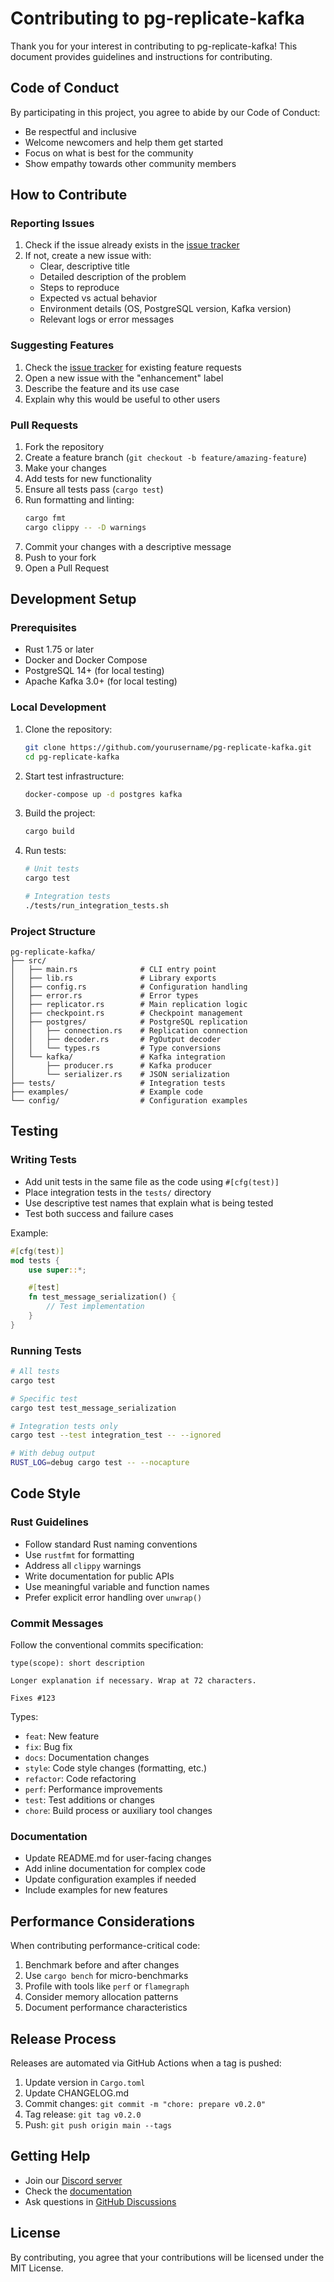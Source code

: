 # Contributing to pg-replicate-kafka

Thank you for your interest in contributing to pg-replicate-kafka! This document provides guidelines and instructions for contributing.

## Code of Conduct

By participating in this project, you agree to abide by our Code of Conduct:
- Be respectful and inclusive
- Welcome newcomers and help them get started
- Focus on what is best for the community
- Show empathy towards other community members

## How to Contribute

### Reporting Issues

1. Check if the issue already exists in the [issue tracker](https://github.com/yourusername/pg-replicate-kafka/issues)
2. If not, create a new issue with:
   - Clear, descriptive title
   - Detailed description of the problem
   - Steps to reproduce
   - Expected vs actual behavior
   - Environment details (OS, PostgreSQL version, Kafka version)
   - Relevant logs or error messages

### Suggesting Features

1. Check the [issue tracker](https://github.com/yourusername/pg-replicate-kafka/issues) for existing feature requests
2. Open a new issue with the "enhancement" label
3. Describe the feature and its use case
4. Explain why this would be useful to other users

### Pull Requests

1. Fork the repository
2. Create a feature branch (`git checkout -b feature/amazing-feature`)
3. Make your changes
4. Add tests for new functionality
5. Ensure all tests pass (`cargo test`)
6. Run formatting and linting:
   ```bash
   cargo fmt
   cargo clippy -- -D warnings
   ```
7. Commit your changes with a descriptive message
8. Push to your fork
9. Open a Pull Request

## Development Setup

### Prerequisites

- Rust 1.75 or later
- Docker and Docker Compose
- PostgreSQL 14+ (for local testing)
- Apache Kafka 3.0+ (for local testing)

### Local Development

1. Clone the repository:
   ```bash
   git clone https://github.com/yourusername/pg-replicate-kafka.git
   cd pg-replicate-kafka
   ```

2. Start test infrastructure:
   ```bash
   docker-compose up -d postgres kafka
   ```

3. Build the project:
   ```bash
   cargo build
   ```

4. Run tests:
   ```bash
   # Unit tests
   cargo test
   
   # Integration tests
   ./tests/run_integration_tests.sh
   ```

### Project Structure

```
pg-replicate-kafka/
├── src/
│   ├── main.rs              # CLI entry point
│   ├── lib.rs               # Library exports
│   ├── config.rs            # Configuration handling
│   ├── error.rs             # Error types
│   ├── replicator.rs        # Main replication logic
│   ├── checkpoint.rs        # Checkpoint management
│   ├── postgres/            # PostgreSQL replication
│   │   ├── connection.rs    # Replication connection
│   │   ├── decoder.rs       # PgOutput decoder
│   │   └── types.rs         # Type conversions
│   └── kafka/               # Kafka integration
│       ├── producer.rs      # Kafka producer
│       └── serializer.rs    # JSON serialization
├── tests/                   # Integration tests
├── examples/                # Example code
└── config/                  # Configuration examples
```

## Testing

### Writing Tests

- Add unit tests in the same file as the code using `#[cfg(test)]`
- Place integration tests in the `tests/` directory
- Use descriptive test names that explain what is being tested
- Test both success and failure cases

Example:
```rust
#[cfg(test)]
mod tests {
    use super::*;

    #[test]
    fn test_message_serialization() {
        // Test implementation
    }
}
```

### Running Tests

```bash
# All tests
cargo test

# Specific test
cargo test test_message_serialization

# Integration tests only
cargo test --test integration_test -- --ignored

# With debug output
RUST_LOG=debug cargo test -- --nocapture
```

## Code Style

### Rust Guidelines

- Follow standard Rust naming conventions
- Use `rustfmt` for formatting
- Address all `clippy` warnings
- Write documentation for public APIs
- Use meaningful variable and function names
- Prefer explicit error handling over `unwrap()`

### Commit Messages

Follow the conventional commits specification:

```
type(scope): short description

Longer explanation if necessary. Wrap at 72 characters.

Fixes #123
```

Types:
- `feat`: New feature
- `fix`: Bug fix
- `docs`: Documentation changes
- `style`: Code style changes (formatting, etc.)
- `refactor`: Code refactoring
- `perf`: Performance improvements
- `test`: Test additions or changes
- `chore`: Build process or auxiliary tool changes

### Documentation

- Update README.md for user-facing changes
- Add inline documentation for complex code
- Update configuration examples if needed
- Include examples for new features

## Performance Considerations

When contributing performance-critical code:

1. Benchmark before and after changes
2. Use `cargo bench` for micro-benchmarks
3. Profile with tools like `perf` or `flamegraph`
4. Consider memory allocation patterns
5. Document performance characteristics

## Release Process

Releases are automated via GitHub Actions when a tag is pushed:

1. Update version in `Cargo.toml`
2. Update CHANGELOG.md
3. Commit changes: `git commit -m "chore: prepare v0.2.0"`
4. Tag release: `git tag v0.2.0`
5. Push: `git push origin main --tags`

## Getting Help

- Join our [Discord server](https://discord.gg/example)
- Check the [documentation](https://github.com/yourusername/pg-replicate-kafka/wiki)
- Ask questions in [GitHub Discussions](https://github.com/yourusername/pg-replicate-kafka/discussions)

## License

By contributing, you agree that your contributions will be licensed under the MIT License.